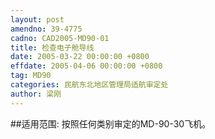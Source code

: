 ```yaml
---
layout: post
amendno: 39-4775
cadno: CAD2005-MD90-01
title: 检查电子舱导线
date: 2005-03-22 00:00:00 +0800
effdate: 2005-04-06 00:00:00 +0800
tag: MD90
categories: 民航东北地区管理局适航审定处
author: 梁刚
---
```


##适用范围:
按照任何类别审定的MD-90-30飞机。


